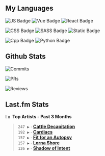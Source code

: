 ## My Languages

![JS Badge](https://img.shields.io/badge/Javascript-%2321262d?style=for-the-badge&logo=javascript&logoColor=%23F7DF1E)
![Vue Badge](https://img.shields.io/badge/Vue-%2321262d?style=for-the-badge&logo=vuedotjs&logoColor=%234FC08D)
![React Badge](https://img.shields.io/badge/React-%2321262d?style=for-the-badge&logo=react&logoColor=%2361DAFB)

![CSS Badge](https://img.shields.io/badge/CSS-%2321262d?style=for-the-badge&logo=css3&logoColor=%231572B6)
![SASS Badge](https://img.shields.io/badge/SASS-%2321262d?style=for-the-badge&logo=sass&logoColor=%23CC6699)
![Static Badge](https://img.shields.io/badge/Tailwind-%2321262d?style=for-the-badge&logo=tailwindcss&logoColor=%2306B6D4)

![Cpp Badge](https://img.shields.io/badge/C%2B%2B-%2321262d?style=for-the-badge&logo=cplusplus&logoColor=%2300599C)
![Python Badge](https://img.shields.io/badge/Python-%2321262d?style=for-the-badge&logo=python&logoColor=%233776AB)

## Github Stats

![Commits](https://img.shields.io/badge/commits%20pushed-%2321262d?style=for-the-badge&label=528&labelColor=87c4f2)

![PRs](https://img.shields.io/badge/pull%20requests%20submitted-%2321262d?style=for-the-badge&label=109&labelColor=fcabd8)

![Reviews](https://img.shields.io/badge/pull%20requests%20reviewed-%2321262d?style=for-the-badge&label=80&labelColor=ffe799)

## Last.fm Stats
<!--START_LASTFM_ARTISTS:{"period": "3month", "rows": 5}-->
<a href="https://last.fm" target="_blank"><img src="https://user-images.githubusercontent.com/17434202/215290617-e793598d-d7c9-428f-9975-156db1ba89cc.svg" alt="Last.fm Logo" width="18" height="13"/></a> **Top Artists - Past 3 Months**

> `247 ▶️` ∙ **[Cattle Decapitation](https://www.last.fm/music/Cattle+Decapitation)**<br/>
> `192 ▶️` ∙ **[Cardiacs](https://www.last.fm/music/Cardiacs)**<br/>
> `157 ▶️` ∙ **[Fit for an Autopsy](https://www.last.fm/music/Fit+for+an+Autopsy)**<br/>
> `157 ▶️` ∙ **[Lorna Shore](https://www.last.fm/music/Lorna+Shore)**<br/>
> `126 ▶️` ∙ **[Shadow of Intent](https://www.last.fm/music/Shadow+of+Intent)**<br/>
<!--END_LASTFM_ARTISTS-->

